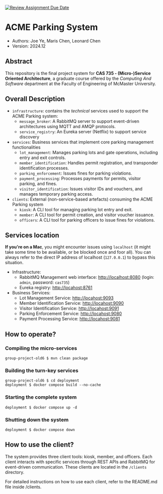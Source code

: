 [![Review Assignment Due Date](https://classroom.github.com/assets/deadline-readme-button-22041afd0340ce965d47ae6ef1cefeee28c7c493a6346c4f15d667ab976d596c.svg)](https://classroom.github.com/a/K7y1ycyn)

# ACME Parking System

- Authors: Joe Ye, Maris Chen, Leonard Chen
- Version: 2024.12

## Abstract

This repository is the final project system for **CAS 735 - (Micro-)Service Oriented Architecture**, a graduate course offered by the _Computing And Software_ department at the Faculty of Engineering of McMaster University.

## Overall Description

- `infrastructure`: contains the _technical_ services used to support the ACME Parking system:
    - `message_broker`: A RabbitMQ server to support event-driven architectures using MQTT and AMQP protocols.
    - `service_registry`: An Eureka server (Netflix) to support service discovery
- `services`: Business services that implement core parking management functionalities
    - `lot_management`: Manages parking lots and gate operations, including entry and exit controls.
    - `member_identification`: Handles permit registration, and transponder identification processes.
    - `parking_enforcement`: Issues fines for parking violations.
    - `payment_processing`: Processes payments for permits, visitor parking, and fines.
    - `visitor_identification`: Issues visitor IDs and vouchers, and manages temporary parking access.
- `clients`: External (non-service-based artefacts) consuming the ACME Parking system
    - `kiosk`: A CLI tool for managing parking lot entry and exit.
    - `member`: A CLI tool for permit creation, and visitor voucher issuance.
    - `officers`: A CLI tool for parking officers to issue fines for violations.

## Services location

**If you're on a Mac**, you might encounter issues using `localhost` (it might take some time to be available, or be blocked once and foor all). You can always refer to the direct IP address of localhost (`127.0.0.1`) to bypass this situation.

- Infrastructure:
    - RabbitMQ Management web interface: <http://localhost:8080> (login: `admin`, password: `cas735`)
    - Eureka registry: <http://locahost:8761>
- Business Services:
    - Lot Management Service: <http://locahost:9093>
    - Member Identification Service: <http://locahost:9090>
    - Visitor Identification Service: <http://locahost:9091>
    - Parking Enforcement Service: <http://locahost:9080>
    - Payment Processing Service: <http://locahost:9081>

## How to operate?

### Compiling the micro-services

```
group-project-old6 $ mvn clean package
```

### Building the turn-key services

```
group-project-old6 $ cd deployment
deployment $ docker compose build --no-cache
```

### Starting the complete system

```
deployment $ docker compose up -d
```

### Shutting down the system

```
deployment $ docker compose down
```

## How to use the client?

The system provides three client tools: kiosk, member, and officers. Each client interacts with specific services through REST APIs and RabbitMQ for event-driven communication. These clients are located in the `/clients` directory.

For detailed instructions on how to use each client, refer to the README.md file inside /clients.